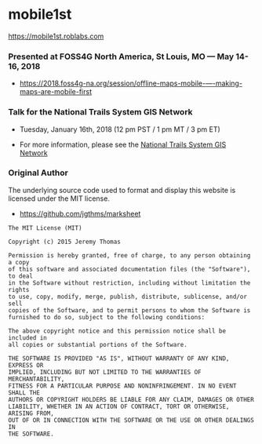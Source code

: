 # mobile1st
https://mobile1st.roblabs.com


### Presented at FOSS4G North America, St Louis, MO — May 14-16, 2018

* https://2018.foss4g-na.org/session/offline-maps-mobile-—-making-maps-are-mobile-first

### Talk for the National Trails System GIS Network

*  Tuesday, January 16th, 2018 (12 pm PST / 1 pm MT / 3 pm ET)

* For more information, please see the [National Trails System GIS Network](http://pnts.org/new/national-trails-system-gis-network/)


### Original Author

The underlying source code used to format and display this website is licensed under the MIT license. 

* https://github.com/jgthms/marksheet

```
The MIT License (MIT)

Copyright (c) 2015 Jeremy Thomas

Permission is hereby granted, free of charge, to any person obtaining a copy
of this software and associated documentation files (the "Software"), to deal
in the Software without restriction, including without limitation the rights
to use, copy, modify, merge, publish, distribute, sublicense, and/or sell
copies of the Software, and to permit persons to whom the Software is
furnished to do so, subject to the following conditions:

The above copyright notice and this permission notice shall be included in
all copies or substantial portions of the Software.

THE SOFTWARE IS PROVIDED "AS IS", WITHOUT WARRANTY OF ANY KIND, EXPRESS OR
IMPLIED, INCLUDING BUT NOT LIMITED TO THE WARRANTIES OF MERCHANTABILITY,
FITNESS FOR A PARTICULAR PURPOSE AND NONINFRINGEMENT. IN NO EVENT SHALL THE
AUTHORS OR COPYRIGHT HOLDERS BE LIABLE FOR ANY CLAIM, DAMAGES OR OTHER
LIABILITY, WHETHER IN AN ACTION OF CONTRACT, TORT OR OTHERWISE, ARISING FROM,
OUT OF OR IN CONNECTION WITH THE SOFTWARE OR THE USE OR OTHER DEALINGS IN
THE SOFTWARE.
```
